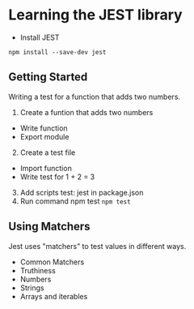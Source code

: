 # Learning the JEST library

- Install JEST

`npm install --save-dev jest`

## Getting Started

Writing a test for a function that adds two numbers.

1. Create a funtion that adds two numbers

- Write function
- Export module

2. Create a test file

- Import function
- Write test for 1 + 2 = 3

3. Add scripts test: jest in package.json
4. Run command npm test
   `npm test`

## Using Matchers

Jest uses "matchers" to test values in different ways.

- Common Matchers
- Truthiness
- Numbers
- Strings
- Arrays and iterables
